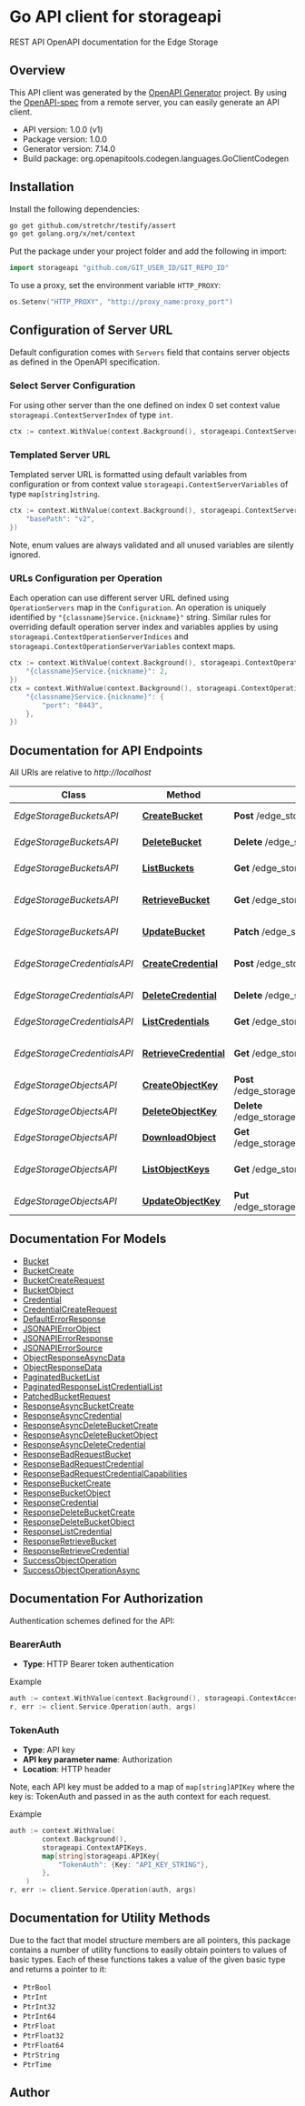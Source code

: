 # Go API client for storageapi

REST API OpenAPI documentation for the Edge Storage

## Overview
This API client was generated by the [OpenAPI Generator](https://openapi-generator.tech) project.  By using the [OpenAPI-spec](https://www.openapis.org/) from a remote server, you can easily generate an API client.

- API version: 1.0.0 (v1)
- Package version: 1.0.0
- Generator version: 7.14.0
- Build package: org.openapitools.codegen.languages.GoClientCodegen

## Installation

Install the following dependencies:

```sh
go get github.com/stretchr/testify/assert
go get golang.org/x/net/context
```

Put the package under your project folder and add the following in import:

```go
import storageapi "github.com/GIT_USER_ID/GIT_REPO_ID"
```

To use a proxy, set the environment variable `HTTP_PROXY`:

```go
os.Setenv("HTTP_PROXY", "http://proxy_name:proxy_port")
```

## Configuration of Server URL

Default configuration comes with `Servers` field that contains server objects as defined in the OpenAPI specification.

### Select Server Configuration

For using other server than the one defined on index 0 set context value `storageapi.ContextServerIndex` of type `int`.

```go
ctx := context.WithValue(context.Background(), storageapi.ContextServerIndex, 1)
```

### Templated Server URL

Templated server URL is formatted using default variables from configuration or from context value `storageapi.ContextServerVariables` of type `map[string]string`.

```go
ctx := context.WithValue(context.Background(), storageapi.ContextServerVariables, map[string]string{
	"basePath": "v2",
})
```

Note, enum values are always validated and all unused variables are silently ignored.

### URLs Configuration per Operation

Each operation can use different server URL defined using `OperationServers` map in the `Configuration`.
An operation is uniquely identified by `"{classname}Service.{nickname}"` string.
Similar rules for overriding default operation server index and variables applies by using `storageapi.ContextOperationServerIndices` and `storageapi.ContextOperationServerVariables` context maps.

```go
ctx := context.WithValue(context.Background(), storageapi.ContextOperationServerIndices, map[string]int{
	"{classname}Service.{nickname}": 2,
})
ctx = context.WithValue(context.Background(), storageapi.ContextOperationServerVariables, map[string]map[string]string{
	"{classname}Service.{nickname}": {
		"port": "8443",
	},
})
```

## Documentation for API Endpoints

All URIs are relative to *http://localhost*

Class | Method | HTTP request | Description
------------ | ------------- | ------------- | -------------
*EdgeStorageBucketsAPI* | [**CreateBucket**](docs/EdgeStorageBucketsAPI.md#createbucket) | **Post** /edge_storage/buckets | Create a new bucket
*EdgeStorageBucketsAPI* | [**DeleteBucket**](docs/EdgeStorageBucketsAPI.md#deletebucket) | **Delete** /edge_storage/buckets/{name} | Delete a bucket
*EdgeStorageBucketsAPI* | [**ListBuckets**](docs/EdgeStorageBucketsAPI.md#listbuckets) | **Get** /edge_storage/buckets | List buckets
*EdgeStorageBucketsAPI* | [**RetrieveBucket**](docs/EdgeStorageBucketsAPI.md#retrievebucket) | **Get** /edge_storage/buckets/{name} | Retrieve details from a bucket
*EdgeStorageBucketsAPI* | [**UpdateBucket**](docs/EdgeStorageBucketsAPI.md#updatebucket) | **Patch** /edge_storage/buckets/{name} | Update bucket info
*EdgeStorageCredentialsAPI* | [**CreateCredential**](docs/EdgeStorageCredentialsAPI.md#createcredential) | **Post** /edge_storage/credentials | Create a new credential
*EdgeStorageCredentialsAPI* | [**DeleteCredential**](docs/EdgeStorageCredentialsAPI.md#deletecredential) | **Delete** /edge_storage/credentials/{id} | Delete a credential
*EdgeStorageCredentialsAPI* | [**ListCredentials**](docs/EdgeStorageCredentialsAPI.md#listcredentials) | **Get** /edge_storage/credentials | List credentials
*EdgeStorageCredentialsAPI* | [**RetrieveCredential**](docs/EdgeStorageCredentialsAPI.md#retrievecredential) | **Get** /edge_storage/credentials/{id} | Retrieve details from a credential
*EdgeStorageObjectsAPI* | [**CreateObjectKey**](docs/EdgeStorageObjectsAPI.md#createobjectkey) | **Post** /edge_storage/buckets/{bucketName}/objects/{objectKey} | Create new object key.
*EdgeStorageObjectsAPI* | [**DeleteObjectKey**](docs/EdgeStorageObjectsAPI.md#deleteobjectkey) | **Delete** /edge_storage/buckets/{bucketName}/objects/{objectKey} | Delete object key
*EdgeStorageObjectsAPI* | [**DownloadObject**](docs/EdgeStorageObjectsAPI.md#downloadobject) | **Get** /edge_storage/buckets/{bucketName}/objects/{objectKey} | Download object
*EdgeStorageObjectsAPI* | [**ListObjectKeys**](docs/EdgeStorageObjectsAPI.md#listobjectkeys) | **Get** /edge_storage/buckets/{bucketName}/objects | List buckets objects
*EdgeStorageObjectsAPI* | [**UpdateObjectKey**](docs/EdgeStorageObjectsAPI.md#updateobjectkey) | **Put** /edge_storage/buckets/{bucketName}/objects/{objectKey} | Update the object key.


## Documentation For Models

 - [Bucket](docs/Bucket.md)
 - [BucketCreate](docs/BucketCreate.md)
 - [BucketCreateRequest](docs/BucketCreateRequest.md)
 - [BucketObject](docs/BucketObject.md)
 - [Credential](docs/Credential.md)
 - [CredentialCreateRequest](docs/CredentialCreateRequest.md)
 - [DefaultErrorResponse](docs/DefaultErrorResponse.md)
 - [JSONAPIErrorObject](docs/JSONAPIErrorObject.md)
 - [JSONAPIErrorResponse](docs/JSONAPIErrorResponse.md)
 - [JSONAPIErrorSource](docs/JSONAPIErrorSource.md)
 - [ObjectResponseAsyncData](docs/ObjectResponseAsyncData.md)
 - [ObjectResponseData](docs/ObjectResponseData.md)
 - [PaginatedBucketList](docs/PaginatedBucketList.md)
 - [PaginatedResponseListCredentialList](docs/PaginatedResponseListCredentialList.md)
 - [PatchedBucketRequest](docs/PatchedBucketRequest.md)
 - [ResponseAsyncBucketCreate](docs/ResponseAsyncBucketCreate.md)
 - [ResponseAsyncCredential](docs/ResponseAsyncCredential.md)
 - [ResponseAsyncDeleteBucketCreate](docs/ResponseAsyncDeleteBucketCreate.md)
 - [ResponseAsyncDeleteBucketObject](docs/ResponseAsyncDeleteBucketObject.md)
 - [ResponseAsyncDeleteCredential](docs/ResponseAsyncDeleteCredential.md)
 - [ResponseBadRequestBucket](docs/ResponseBadRequestBucket.md)
 - [ResponseBadRequestCredential](docs/ResponseBadRequestCredential.md)
 - [ResponseBadRequestCredentialCapabilities](docs/ResponseBadRequestCredentialCapabilities.md)
 - [ResponseBucketCreate](docs/ResponseBucketCreate.md)
 - [ResponseBucketObject](docs/ResponseBucketObject.md)
 - [ResponseCredential](docs/ResponseCredential.md)
 - [ResponseDeleteBucketCreate](docs/ResponseDeleteBucketCreate.md)
 - [ResponseDeleteBucketObject](docs/ResponseDeleteBucketObject.md)
 - [ResponseListCredential](docs/ResponseListCredential.md)
 - [ResponseRetrieveBucket](docs/ResponseRetrieveBucket.md)
 - [ResponseRetrieveCredential](docs/ResponseRetrieveCredential.md)
 - [SuccessObjectOperation](docs/SuccessObjectOperation.md)
 - [SuccessObjectOperationAsync](docs/SuccessObjectOperationAsync.md)


## Documentation For Authorization


Authentication schemes defined for the API:
### BearerAuth

- **Type**: HTTP Bearer token authentication

Example

```go
auth := context.WithValue(context.Background(), storageapi.ContextAccessToken, "BEARER_TOKEN_STRING")
r, err := client.Service.Operation(auth, args)
```

### TokenAuth

- **Type**: API key
- **API key parameter name**: Authorization
- **Location**: HTTP header

Note, each API key must be added to a map of `map[string]APIKey` where the key is: TokenAuth and passed in as the auth context for each request.

Example

```go
auth := context.WithValue(
		context.Background(),
		storageapi.ContextAPIKeys,
		map[string]storageapi.APIKey{
			"TokenAuth": {Key: "API_KEY_STRING"},
		},
	)
r, err := client.Service.Operation(auth, args)
```


## Documentation for Utility Methods

Due to the fact that model structure members are all pointers, this package contains
a number of utility functions to easily obtain pointers to values of basic types.
Each of these functions takes a value of the given basic type and returns a pointer to it:

* `PtrBool`
* `PtrInt`
* `PtrInt32`
* `PtrInt64`
* `PtrFloat`
* `PtrFloat32`
* `PtrFloat64`
* `PtrString`
* `PtrTime`

## Author



